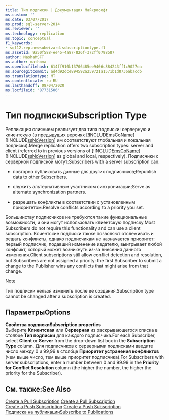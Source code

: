```yaml
---
title: Тип подписки | Документация Майкрософт
ms.custom: ''
ms.date: 03/07/2017
ms.prod: sql-server-2014
ms.reviewer: ''
ms.technology: replication
ms.topic: conceptual
f1_keywords:
- sql12.rep.newsubwizard.subscriptiontype.f1
ms.assetid: 9a50f588-ee45-4a87-826f-372ff0798587
author: MashaMSFT
ms.author: mathoma
ms.openlocfilehash: 614ff910b13706485ee9466c884243ff1c9027ea
ms.sourcegitcommit: ad4d92dce894592a259721a1571b1d8736abacdb
ms.translationtype: MT
ms.contentlocale: ru-RU
ms.lasthandoff: 08/04/2020
ms.locfileid: "87731506"
---
```

# <a name="subscription-type"></a><span data-ttu-id="45fe2-102">Тип подписки</span><span class="sxs-lookup"><span data-stu-id="45fe2-102">Subscription Type</span></span>
  <span data-ttu-id="45fe2-103">Репликация слиянием реализует два типа подписки: серверную и клиентскую (в предыдущих версиях [!INCLUDE[msCoName](../../includes/msconame-md.md)] [!INCLUDE[ssNoVersion](../../includes/ssnoversion-md.md)] им соответствуют глобальная и локальная подписки).</span><span class="sxs-lookup"><span data-stu-id="45fe2-103">Merge replication offers two subscription types: server and client (referred to in previous versions of [!INCLUDE[msCoName](../../includes/msconame-md.md)] [!INCLUDE[ssNoVersion](../../includes/ssnoversion-md.md)] as global and local, respectively).</span></span> <span data-ttu-id="45fe2-104">Подписчики с серверной подпиской могут:</span><span class="sxs-lookup"><span data-stu-id="45fe2-104">Subscribers with a server subscription can:</span></span>  
  
-   <span data-ttu-id="45fe2-105">повторно публиковать данные для других подписчиков;</span><span class="sxs-lookup"><span data-stu-id="45fe2-105">Republish data to other Subscribers.</span></span>  
  
-   <span data-ttu-id="45fe2-106">служить альтернативным участником синхронизации;</span><span class="sxs-lookup"><span data-stu-id="45fe2-106">Serve as alternate synchronization partners.</span></span>  
  
-   <span data-ttu-id="45fe2-107">разрешать конфликты в соответствии с установленным приоритетом.</span><span class="sxs-lookup"><span data-stu-id="45fe2-107">Resolve conflicts according to a priority you set.</span></span>  
  
 <span data-ttu-id="45fe2-108">Большинству подписчиков не требуются такие функциональные возможности, и они могут использовать клиентскую подписку.</span><span class="sxs-lookup"><span data-stu-id="45fe2-108">Most Subscribers do not require this functionality and can use a client subscription.</span></span> <span data-ttu-id="45fe2-109">Клиентские подписки также позволяют отслеживать и решать конфликты, однако подписчикам не назначается приоритет: первый подписчик, подавший изменение издателю, выигрывает любой конфликт, который может возникнуть из-за внесения данного изменения.</span><span class="sxs-lookup"><span data-stu-id="45fe2-109">Client subscriptions still allow conflict detection and resolution, but Subscribers are not assigned a priority: the first Subscriber to submit a change to the Publisher wins any conflicts that might arise from that change.</span></span>  
  
> [!NOTE]  
>  <span data-ttu-id="45fe2-110">Тип подписки нельзя изменить после ее создания.</span><span class="sxs-lookup"><span data-stu-id="45fe2-110">Subscription type cannot be changed after a subscription is created.</span></span>  
  
## <a name="options"></a><span data-ttu-id="45fe2-111">Параметры</span><span class="sxs-lookup"><span data-stu-id="45fe2-111">Options</span></span>  
 <span data-ttu-id="45fe2-112">**Свойства подписки**</span><span class="sxs-lookup"><span data-stu-id="45fe2-112">**Subscription properties**</span></span>  
 <span data-ttu-id="45fe2-113">Выберите **Клиентская** или **Серверная** из раскрывающегося списка в столбце **Тип подписки** для каждого подписчика.</span><span class="sxs-lookup"><span data-stu-id="45fe2-113">For each Subscriber, select **Client** or **Server** from the drop-down list box in the **Subscription Type** column.</span></span> <span data-ttu-id="45fe2-114">Для подписчиков с серверными подписками введите число между 0 и 99,99 в столбце **Приоритет устранения конфликтов** (чем выше число, тем выше приоритет подписчика).</span><span class="sxs-lookup"><span data-stu-id="45fe2-114">For Subscribers with server subscriptions, enter a number between 0 and 99.99 in the **Priority for Conflict Resolution** column (the higher the number, the higher the priority for the Subscriber).</span></span>  
  
## <a name="see-also"></a><span data-ttu-id="45fe2-115">См. также:</span><span class="sxs-lookup"><span data-stu-id="45fe2-115">See Also</span></span>  
 <span data-ttu-id="45fe2-116">[Create a Pull Subscription](create-a-pull-subscription.md) </span><span class="sxs-lookup"><span data-stu-id="45fe2-116">[Create a Pull Subscription](create-a-pull-subscription.md) </span></span>  
 <span data-ttu-id="45fe2-117">[Create a Push Subscription](create-a-push-subscription.md) </span><span class="sxs-lookup"><span data-stu-id="45fe2-117">[Create a Push Subscription](create-a-push-subscription.md) </span></span>  
 [<span data-ttu-id="45fe2-118">Подписка на публикации</span><span class="sxs-lookup"><span data-stu-id="45fe2-118">Subscribe to Publications</span></span>](subscribe-to-publications.md)  
  
  
